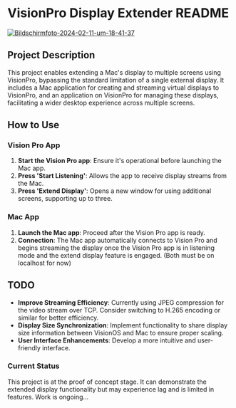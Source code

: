 # VisionPro Display Extender README
<a href="https://ibb.co/fYLzXQk"><img src="https://i.ibb.co/N6bdF79/Bildschirmfoto-2024-02-11-um-18-41-37.png" alt="Bildschirmfoto-2024-02-11-um-18-41-37" border="0" /></a>
## Project Description
This project enables extending a Mac's display to multiple screens using VisionPro, bypassing the standard limitation of a single external display. It includes a Mac application for creating and streaming virtual displays to VisionPro, and an application on VisionPro for managing these displays, facilitating a wider desktop experience across multiple screens.

## How to Use

### Vision Pro App
1. **Start the Vision Pro app**: Ensure it's operational before launching the Mac app.
2. **Press 'Start Listening'**: Allows the app to receive display streams from the Mac.
3. **Press 'Extend Display'**: Opens a new window for using additional screens, supporting up to three.

### Mac App
1. **Launch the Mac app**: Proceed after the Vision Pro app is ready.
2. **Connection**: The Mac app automatically connects to Vision Pro and begins streaming the display once the Vision Pro app is in listening mode and the extend display feature is engaged. (Both must be on localhost for now)

## TODO
- **Improve Streaming Efficiency**: Currently using JPEG compression for the video stream over TCP. Consider switching to H.265 encoding or similar for better efficiency.
- **Display Size Synchronization**: Implement functionality to share display size information between VisionOS and Mac to ensure proper scaling.
- **User Interface Enhancements**: Develop a more intuitive and user-friendly interface.

### Current Status
This project is at the proof of concept stage. It can demonstrate the extended display functionality but may experience lag and is limited in features. Work is ongoing...
